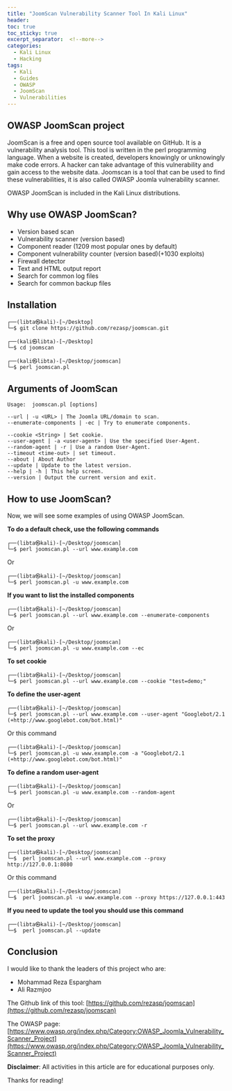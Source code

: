 ```yaml
---
title: "JoomScan Vulnerability Scanner Tool In Kali Linux"
header:
toc: true
toc_sticky: true
excerpt_separator:  <!--more-->
categories:
  - Kali Linux
  - Hacking
tags:
  - Kali
  - Guides
  - OWASP
  - JoomScan
  - Vulnerabilities
---
```


<!--more-->

## OWASP JoomScan project

JoomScan is a free and open source tool available on GitHub. It is a vulnerability analysis tool. This tool is written in the perl programming language. When a website is created, developers knowingly or unknowingly make code errors. A hacker can take advantage of this vulnerability and gain access to the website data. Joomscan is a tool that can be used to find these vulnerabilities, it is also called OWASP Joomla vulnerability scanner.

OWASP JoomScan is included in the Kali Linux distributions.

## Why use OWASP JoomScan?

- Version based scan
- Vulnerability scanner (version based)
- Component reader (1209 most popular ones by default)
- Component vulnerability counter (version based)(+1030 exploits)
- Firewall detector
- Text and HTML output report
- Search for common log files
- Search for common backup files

## Installation

```text
┌──(libta㉿kali)-[~/Desktop]
└─$ git clone https://github.com/rezasp/joomscan.git
```
```text
┌──(kali㉿libta)-[~/Desktop]
└─$ cd joomscan
```
```text
┌──(kali㉿libta)-[~/Desktop/joomscan]
└─$ perl joomscan.pl
```

## Arguments of JoomScan

```text
Usage:	joomscan.pl [options]

--url | -u <URL> | The Joomla URL/domain to scan.
--enumerate-components | -ec | Try to enumerate components.

--cookie <String> | Set cookie.
--user-agent | -a <user-agent> | Use the specified User-Agent.
--random-agent | -r | Use a random User-Agent.
--timeout <time-out> | set timeout.
--about | About Author
--update | Update to the latest version.
--help | -h | This help screen.
--version | Output the current version and exit.                                     
```

## How to use JoomScan?

Now, we will see some examples of using OWASP JoomScan.

**To do a default check, use the following commands**

```text
┌──(libta㉿kali)-[~/Desktop/joomscan]
└─$ perl joomscan.pl --url www.example.com
```
Or
```text
┌──(libta㉿kali)-[~/Desktop/joomscan]
└─$ perl joomscan.pl -u www.example.com
```

**If you want to list the installed components**

```text
┌──(libta㉿kali)-[~/Desktop/joomscan]
└─$ perl joomscan.pl --url www.example.com --enumerate-components 
```
Or
```text
┌──(libta㉿kali)-[~/Desktop/joomscan]
└─$ perl joomscan.pl -u www.example.com --ec
```

**To set cookie**

```text
┌──(libta㉿kali)-[~/Desktop/joomscan]
└─$ perl joomscan.pl --url www.example.com --cookie "test=demo;"
```

**To define the user-agent**

```text
┌──(libta㉿kali)-[~/Desktop/joomscan]
└─$ perl joomscan.pl --url www.example.com --user-agent "Googlebot/2.1 (+http://www.googlebot.com/bot.html)"
```
Or this command
```text
┌──(libta㉿kali)-[~/Desktop/joomscan]
└─$ perl joomscan.pl -u www.example.com -a "Googlebot/2.1 (+http://www.googlebot.com/bot.html)"
```

**To define a random user-agent**

```text
┌──(libta㉿kali)-[~/Desktop/joomscan]
└─$ perl joomscan.pl -u www.example.com --random-agent
```
Or
```text
┌──(libta㉿kali)-[~/Desktop/joomscan]
└─$ perl joomscan.pl --url www.example.com -r
```

**To set the proxy**

```text
┌──(libta㉿kali)-[~/Desktop/joomscan]
└─$  perl joomscan.pl --url www.example.com --proxy http://127.0.0.1:8080
```
Or this command
```text
┌──(libta㉿kali)-[~/Desktop/joomscan]
└─$  perl joomscan.pl -u www.example.com --proxy https://127.0.0.1:443
```

**If you need to update the tool you should use this command**

```text
┌──(libta㉿kali)-[~/Desktop/joomscan]
└─$  perl joomscan.pl --update
```

## Conclusion

I would like to thank the leaders of this project who are:
- Mohammad Reza Espargham
- Ali Razmjoo

The Github link of this tool:
[https://github.com/rezasp/joomscan](https://github.com/rezasp/joomscan)

The OWASP page:
[https://www.owasp.org/index.php/Category:OWASP_Joomla_Vulnerability_Scanner_Project](https://www.owasp.org/index.php/Category:OWASP_Joomla_Vulnerability_Scanner_Project)

**Disclaimer**: All activities in this article are for educational purposes only.

Thanks for reading!

